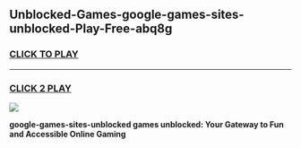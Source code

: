 
## Unblocked-Games-google-games-sites-unblocked-Play-Free-abq8g
<h3>
<a href="https://premium76.site?title=google-games-sites-unblocked&ref=23A">CLICK TO PLAY</a></h3>
<hr>

<h3>
<a href="https://premium76.site?title=google-games-sites-unblocked&ref=23A">CLICK 2 PLAY</a>
  
</h3>

<a href="https://premium76.site?title=google-games-sites-unblocked&ref=23A"><img src="https://clearcache.store/games.png"></a>


**google-games-sites-unblocked games unblocked: Your Gateway to Fun and Accessible Online Gaming**
